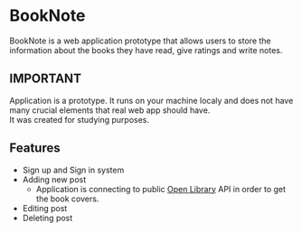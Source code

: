 # BookNote
BookNote is a web application prototype that allows users to store the information about the books they have read, give ratings and write notes.
## IMPORTANT
Application is a prototype. It runs on your machine localy and does not have many crucial elements that real web app should have. <br>
It was created for studying purposes.
## Features
* Sign up and Sign in system
* Adding new post
  * Application is connecting to public [Open Library](https://openlibrary.org/) API in order to get the book covers.
* Editing post
* Deleting post